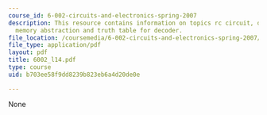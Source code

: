 ```yaml
---
course_id: 6-002-circuits-and-electronics-spring-2007
description: This resource contains information on topics rc circuit, digital memory,
  memory abstraction and truth table for decoder.
file_location: /coursemedia/6-002-circuits-and-electronics-spring-2007/b703ee58f9dd8239b823eb6a4d20de0e_6002_l14.pdf
file_type: application/pdf
layout: pdf
title: 6002_l14.pdf
type: course
uid: b703ee58f9dd8239b823eb6a4d20de0e

---
```

None